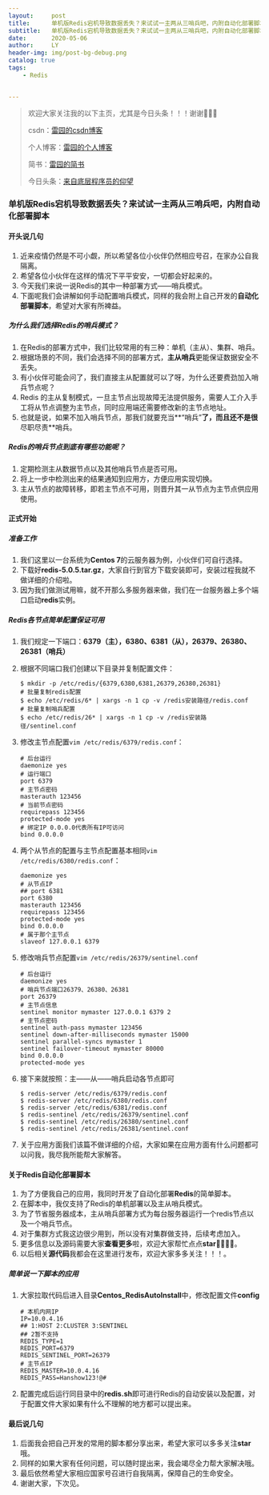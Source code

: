 ```yaml
---
layout:     post
title:      单机版Redis宕机导致数据丢失？来试试一主两从三哨兵吧，内附自动化部署脚本
subtitle:   单机版Redis宕机导致数据丢失？来试试一主两从三哨兵吧，内附自动化部署脚本
date:       2020-05-06
author:     LY
header-img: img/post-bg-debug.png
catalog: true
tags:
    - Redis


---
```


> 欢迎大家关注我的以下主页，尤其是今日头条！！！谢谢🙏🙏🙏
>
> csdn：[雷园的csdn博客](https://blog.csdn.net/leiyuan2580)
>
> 个人博客：[雷园的个人博客](https://imlcl.store)
>
> 简书：[雷园的简书](https://www.jianshu.com/u/016322e40e1f)
>
> 今日头条：[来自底层程序员的仰望](https://www.toutiao.com/c/user/6132192948/#mid=1616456407686158)

### 单机版Redis宕机导致数据丢失？来试试一主两从三哨兵吧，内附自动化部署脚本

#### 开头说几句

1. 近来疫情仍然是不可小觑，所以希望各位小伙伴仍然相应号召，在家办公自我隔离。
2. 希望各位小伙伴在这样的情况下平平安安，一切都会好起来的。
3. 今天我们来说一说Redis的其中一种部署方式——哨兵模式。
4. 下面呢我们会讲解如何手动配置哨兵模式，同样的我会附上自己开发的**自动化部署脚本**，希望对大家有所裨益。

##### 为什么我们选择Redis的哨兵模式？

1. 在Redis的部署方式中，我们比较常用的有三种：单机（主从）、集群、哨兵。
2. 根据场景的不同，我们会选择不同的部署方式，**主从哨兵**更能保证数据安全不丢失。
3. 有小伙伴可能会问了，我们直接主从配置就可以了呀，为什么还要费劲加入哨兵节点呢？
4. Redis 的主从复制模式，一旦主节点出现故障无法提供服务，需要人工介入手工将从节点调整为主节点，同时应用端还需要修改新的主节点地址。
5. 也就是说，如果不加入哨兵节点，那我们就要充当**“哨兵”**了，而且还不是很**尽职尽责**哨兵。

##### Redis的哨兵节点到底有哪些功能呢？

1. 定期检测主从数据节点以及其他哨兵节点是否可用。
2. 将上一步中检测出来的结果通知到应用方，方便应用实现切换。
3. 主从节点的故障转移，即若主节点不可用，则晋升其一从节点为主节点供应用使用。

#### 正式开始

##### 准备工作

1. 我们这里以一台系统为**Centos 7**的云服务器为例，小伙伴们可自行选择。
2. 下载好**redis-5.0.5.tar.gz**，大家自行到官方下载安装即可，安装过程我就不做详细的介绍啦。
3. 因为我们做测试用嘛，就不开那么多服务器来做，我们在一台服务器上多个端口启动**redis**实例。

##### Redis各节点简单配置保证可用

1. 我们规定一下端口：**6379（主），6380、6381（从），26379、26380、26381（哨兵）**

2. 根据不同端口我们创建以下目录并复制配置文件：

   ```shell
   $ mkdir -p /etc/redis/{6379,6380,6381,26379,26380,26381}
   # 批量复制redis配置
   $ echo /etc/redis/6* | xargs -n 1 cp -v /redis安装路径/redis.conf
   # 批量复制哨兵配置
   $ echo /etc/redis/26* | xargs -n 1 cp -v /redis安装路径/sentinel.conf
   ```

3. 修改主节点配置`vim /etc/redis/6379/redis.conf`：

   ```properties
   # 后台运行
   daemonize yes
   # 运行端口
   port 6379
   # 主节点密码
   masterauth 123456
   # 当前节点密码
   requirepass 123456
   protected-mode yes
   # 绑定IP 0.0.0.0代表所有IP可访问
   bind 0.0.0.0
   ```

4. 两个从节点的配置与主节点配置基本相同`vim /etc/redis/6380/redis.conf`：

   ```properties
   daemonize yes
   # 从节点IP
   ## port 6381
   port 6380
   masterauth 123456
   requirepass 123456
   protected-mode yes
   bind 0.0.0.0
   # 属于那个主节点
   slaveof 127.0.0.1 6379
   ```

5. 修改哨兵节点配置`vim /etc/redis/26379/sentinel.conf`

   ```properties
   # 后台运行
   daemonize yes
   # 哨兵节点端口26379、26380、26381
   port 26379
   # 主节点信息
   sentinel monitor mymaster 127.0.0.1 6379 2
   # 主节点密码
   sentinel auth-pass mymaster 123456
   sentinel down-after-milliseconds mymaster 15000
   sentinel parallel-syncs mymaster 1
   sentinel failover-timeout mymaster 80000
   bind 0.0.0.0
   protected-mode yes
   ```

6. 接下来就按照：主——从——哨兵启动各节点即可

   ```shell
   $ redis-server /etc/redis/6379/redis.conf
   $ redis-server /etc/redis/6380/redis.conf
   $ redis-server /etc/redis/6381/redis.conf
   $ redis-sentinel /etc/redis/26379/sentinel.conf
   $ redis-sentinel /etc/redis/26380/sentinel.conf
   $ redis-sentinel /etc/redis/26381/sentinel.conf
   ```

7. 关于应用方面我们该篇不做详细的介绍，大家如果在应用方面有什么问题都可以问我，我尽我所能帮大家解答。

#### 关于Redis自动化部署脚本

1. 为了方便我自己的应用，我同时开发了自动化部署**Redis**的简单脚本。
2. 在脚本中，我仅支持了Redis的单机部署以及主从哨兵模式。
3. 为了节省服务器成本，主从哨兵部署方式为每台服务器运行一个redis节点以及一个哨兵节点。
4. 对于集群方式我这边很少用到，所以没有对集群做支持，后续考虑加入。
5. 更多信息以及源码需要大家**查看更多**啦，欢迎大家帮忙点点**star**🌟🌟🌟🌟。
6. 以后相关**源代码**我都会在这里进行发布，欢迎大家多多关注！！！。

##### 简单说一下脚本的应用

1. 大家拉取代码后进入目录**Centos_RedisAutoInstall**中，修改配置文件**config**

   ```properties
   # 本机内网IP
   IP=10.0.4.16
   ## 1:HOST 2:CLUSTER 3:SENTINEL
   ## 2暂不支持
   REDIS_TYPE=1
   REDIS_PORT=6379
   REDIS_SENTINEL_PORT=26379
   # 主节点IP
   REDIS_MASTER=10.0.4.16
   REDIS_PASS=Hanshow123!@#
   ```

2. 配置完成后运行同目录中的**redis.sh**即可进行Redis的自动安装以及配置，对于配置文件大家如果有什么不理解的地方都可以提出来。

#### 最后说几句

1. 后面我会把自己开发的常用的脚本都分享出来，希望大家可以多多关注**star**哦。
2. 同样的如果大家有任何问题，可以随时提出来，我会竭尽全力帮大家解决哦。
3. 最后依然希望大家相应国家号召进行自我隔离，保障自己的生命安全。
4. 谢谢大家，下次见。